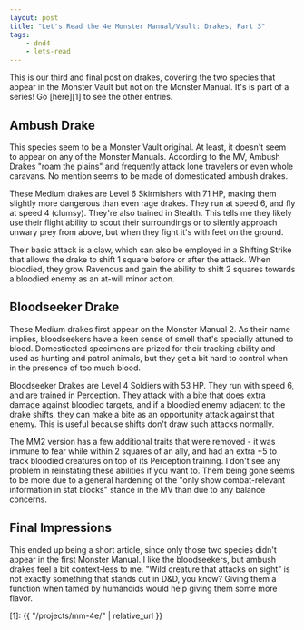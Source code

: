 ```yaml
---
layout: post
title: "Let's Read the 4e Monster Manual/Vault: Drakes, Part 3"
tags:
    - dnd4
    - lets-read
---
```


This is our third and final post on drakes, covering the two species that appear
in the Monster Vault but not on the Monster Manual. It's is part of a series! Go
[here][1] to see the other entries.

## Ambush Drake

This species seem to be a Monster Vault original. At least, it doesn't seem to
appear on any of the Monster Manuals. According to the MV, Ambush Drakes "roam
the plains" and frequently attack lone travelers or even whole
caravans. No mention seems to be made of domesticated ambush drakes.

These Medium drakes are Level 6 Skirmishers with 71 HP, making them slightly
more dangerous than even rage drakes. They run at speed 6, and fly at speed 4
(clumsy). They're also trained in Stealth. This tells me they likely use their
flight ability to scout their surroundings or to silently approach unwary prey
from above, but when they fight it's with feet on the ground.

Their basic attack is a claw, which can also be employed in a Shifting Strike
that allows the drake to shift 1 square before or after the attack. When
bloodied, they grow Ravenous and gain the ability to shift 2 squares towards a
bloodied enemy as an at-will minor action.

## Bloodseeker Drake

These Medium drakes first appear on the Monster Manual 2. As their name implies,
bloodseekers have a keen sense of smell that's specially attuned to
blood. Domesticated specimens are prized for their tracking ability and used as
hunting and patrol animals, but they get a bit hard to control when in the
presence of too much blood.

Bloodseeker Drakes are Level 4 Soldiers with 53 HP. They run with speed 6, and
are trained in Perception. They attack with a bite that does extra damage
against bloodied targets, and if a bloodied enemy adjacent to the drake shifts,
they can make a bite as an opportunity attack against that enemy. This is useful
because shifts don't draw such attacks normally.

The MM2 version has a few additional traits that were removed - it was immune to
fear while within 2 squares of an ally, and had an extra +5 to track bloodied
creatures on top of its Perception training. I don't see any problem in
reinstating these abilities if you want to. Them being gone seems to be more due
to a general hardening of the "only show combat-relevant information in stat
blocks" stance in the MV than due to any balance concerns.

## Final Impressions

This ended up being a short article, since only those two species didn't appear
in the first Monster Manual. I like the bloodseekers, but ambush drakes feel a
bit context-less to me. "Wild creature that attacks on sight" is not exactly
something that stands out in D&D, you know? Giving them a function when tamed by
humanoids would help giving them some more flavor.

[1]: {{ "/projects/mm-4e/" | relative_url }}
